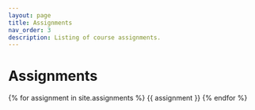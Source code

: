 ```yaml
---
layout: page
title: Assignments
nav_order: 3
description: Listing of course assignments.
---
```


# Assignments

{% for assignment in site.assignments %}
{{ assignment }}
{% endfor %}
